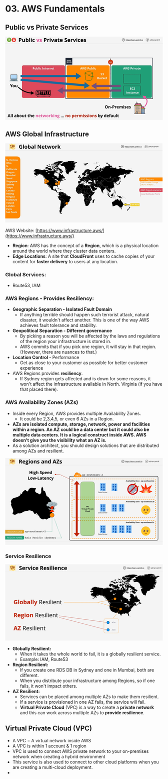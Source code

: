 # 03. AWS Fundamentals

## Public vs Private Services

![](../.gitbook/assets/image%20%2843%29.png)

## AWS Global Infrastructure

![](../.gitbook/assets/image%20%2847%29.png)

AWS Website: [https://www.infrastructure.aws/](https://www.infrastructure.aws/)

* **Region**: AWS has the concept of a **Region**, which is a physical location around the world where they cluster data centers.
* **Edge Locations**: A site that **CloudFront** uses to cache copies of your content for **faster delivery** to users at any location. 

### Global Services: 

* Route53, IAM

### AWS Regions - Provides Resiliency:

* **Geographic Separation - Isolated Fault Domain**
  * If anything terrible should happen such terrorist attack, natural disaster, it wouldn't affect another. This is one of the way AWS achieves fault tolerance and stability.
* **Geopolitical Separation - Different governance**
  * By picking a reason you will be affected by the laws and regulations of the region your infrastructure is stored in.  
  * AWS commits that if you pick one region, it will stay in that region. \(However, there are nuances to that.\)
* **Location Control -** Performance
  * Get as close to your customer as possible for better customer experience 
* AWS Regions provides **resiliency**.
  * If Sydney region gets affected and is down for some reasons, it won't affect the infrastructure available in North. Virginia \(if you have that placed there\). 

### AWS Availability Zones \(AZs\)

* Inside every Region, AWS provides multiple Availability Zones.
  * It could be 2,3,4,5, or even 6 AZs in a Region.
*  **AZs are isolated compute, storage, network, power and facilities within a region. An AZ could be a data center but it could also be multiple data centers. It is a logical construct inside AWS. AWS doesn't give you the visibility what an AZ is.**
* As a solution architect, you should design solutions that are distributed among AZs and resilient. 

![](../.gitbook/assets/image%20%2850%29.png)

### Service Resilience

![](../.gitbook/assets/image%20%2849%29.png)

* **Globally Resilient:** 
  * When it takes the whole world to fail, it is a globally resilient service.
  * Example: IAM, Route53
* **Region Resilient:**
  * If you create one RDS DB in Sydney and one in Mumbai, both are different.
  * When you distribute your infrastructure among Regions, so if one fails, it won't impact others.
* **AZ Resilient:**
  * Services can be placed among multiple AZs to make them resilient.
  * If a service is provisioned in one AZ fails, the service will fail.
  * **Virtual Private Cloud** \(VPC\) is a way to create a **private network** and this can work across multiple AZs to **provide resilience**. 

## **Virtual Private Cloud** \(VPC\)

* A VPC = A virtual network inside AWS
* A VPC is within 1 account & 1 region
* VPC is used to connect AWS private network to your on-premises network when creating a hybrid environment
* This service is also used to connect to other cloud platforms when you are creating a multi-cloud deployment. 
* 


  




